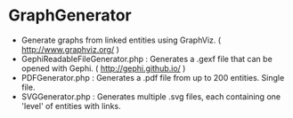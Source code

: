 # GraphGenerator

- Generate graphs from linked entities using GraphViz. ( http://www.graphviz.org/ )
- GephiReadableFileGenerator.php : Generates a .gexf file that can be opened with Gephi. ( http://gephi.github.io/ )
- PDFGenerator.php : Generates a .pdf file from up to 200 entities.  Single file.
- SVGGenerator.php : Generates multiple .svg files, each containing one 'level' of entities with links.
